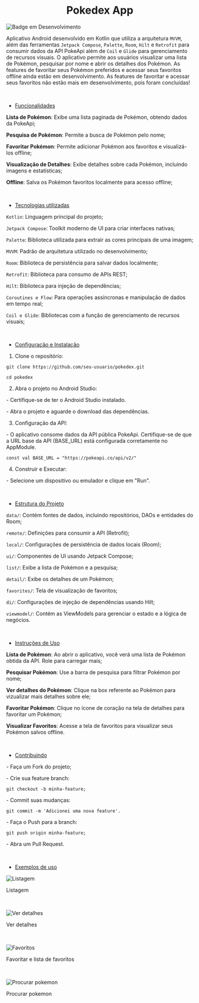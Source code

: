 <h1 align="center"> Pokedex App </h1>

![Badge em Desenvolvimento](http://img.shields.io/static/v1?label=STATUS&message=EM%20DESENVOLVIMENTO&color=GREEN&style=for-the-badge)


Aplicativo Android desenvolvido em Kotlin que utiliza a arquitetura `MVVM`, além das ferramentas `Jetpack Compose`, `Palette`, `Room`, `Hilt` e `Retrofit` para consumir dados da API PokeApi além de `Coil` e `Glide` para gerenciamento de recursos visuais. O aplicativo permite aos usuários visualizar uma lista de Pokémon, pesquisar por nome e abrir os detalhes dos Pokémon. As features de favoritar seus Pokémon preferidos e acessar seus favoritos offline ainda estão em desenvolvimento. As features de favoritar e acessar seus favoritos não estão mais em desenvolvimento, pois foram concluídas!

 <br>
 
* [Funcionalidades](#funcionalidades)

**Lista de Pokémon**: Exibe uma lista paginada de Pokémon, obtendo dados da PokeApi;

**Pesquisa de Pokémon**: Permite a busca de Pokémon pelo nome;

__Favoritar Pokémon__: Permite adicionar Pokémon aos favoritos e visualizá-los offline;

__Visualização de Detalhes__: Exibe detalhes sobre cada Pokémon, incluindo imagens e estatísticas;

__Offline__: Salva os Pokémon favoritos localmente para acesso offline;

 <br>
 
* [Tecnologias utilizadas](#tecnologias-utilizadas)
  
`Kotlin`: Linguagem principal do projeto;

`Jetpack Compose`: Toolkit moderno de UI para criar interfaces nativas;

`Palette`: Biblioteca utilizada para extrair as cores principais de uma imagem;

`MVVM`: Padrão de arquitetura utilizado no desenvolvimento;

`Room`: Biblioteca de persistência para salvar dados localmente;

`Retrofit`: Biblioteca para consumo de APIs REST;

`Hilt`: Biblioteca para injeção de dependências;

`Coroutines e Flow`: Para operações assíncronas e manipulação de dados em tempo real;

`Coil e Glide`: Bibliotecas com a função de gerenciamento de recursos visuais;


 <br>
 
* [Configuração e Instalação](#configuração-e-instalação)

1. Clone o repositório:
```
git clone https://github.com/seu-usuario/pokedex.git

cd pokedex
```
2. Abra o projeto no Android Studio:

\- Certifique-se de ter o Android Studio instalado.

\- Abra o projeto e aguarde o download das dependências.

3. Configuração da API:

\- O aplicativo consome dados da API pública PokeApi. Certifique-se de que a URL base da API (BASE_URL) está configurada corretamente no AppModule.
```
const val BASE_URL = "https://pokeapi.co/api/v2/"
```
4. Construir e Executar:

\- Selecione um dispositivo ou emulador e clique em "Run".


 <br>
 
* [Estrutura do Projeto](#estrutura-do-projeto)
 
`data/`: Contém fontes de dados, incluindo repositórios, DAOs e entidades do Room;

`remote/`: Definições para consumir a API (Retrofit);

`local/`: Configurações de persistência de dados locais (Room);

`ui/`: Componentes de UI usando Jetpack Compose;

`list/`: Exibe a lista de Pokémon e a pesquisa;

`detail/`: Exibe os detalhes de um Pokémon;

`favorites/`: Tela de visualização de favoritos;

`di/`: Configurações de injeção de dependências usando Hilt;

`viewmodel/`: Contém as ViewModels para gerenciar o estado e a lógica de negócios.

<br>

* [Instruções de Uso](#instruções-de-uso)
  

**Lista de Pokémon**: Ao abrir o aplicativo, você verá uma lista de Pokémon obtida da API. Role para carregar mais;

**Pesquisar Pokémon**: Use a barra de pesquisa para filtrar Pokémon por nome;

**Ver detalhes do Pokémon**: Clique na box referente ao Pokémon para vizualizar mais detalhes sobre ele;

**Favoritar Pokémon**: Clique no ícone de coração na tela de detalhes para favoritar um Pokémon;

**Visualizar Favoritos**: Acesse a tela de favoritos para visualizar seus Pokémon salvos offline.

<br>

* [Contribuindo](#contribuindo)

\- Faça um Fork do projeto;

\- Crie sua feature branch: 
```
git checkout -b minha-feature;
```
\- Commit suas mudanças: 
```
git commit -m 'Adicionei uma nova feature'.
```
\- Faça o Push para a branch:
```
git push origin minha-feature;
```
\- Abra um Pull Request.

<br>
 
* [Exemplos de uso](#exemplos-de-uso)

![Listagem](https://github.com/user-attachments/assets/d81a9375-ebaa-4c1b-ac2c-7b551ed25ba0)



Listagem

<br>

![Ver detalhes](https://github.com/user-attachments/assets/2558b8cd-985d-4584-92af-82565d4786b9)



Ver detalhes

<br>

![Favoritos](https://github.com/user-attachments/assets/83ca3735-9818-461a-aa68-475d0f32f4e0)



Favoritar e lista de favoritos

<br>

![Procurar pokemon](https://github.com/user-attachments/assets/fd94cc8a-7e87-4bf2-bf68-ef8bcc5ad478)



Procurar pokemon
